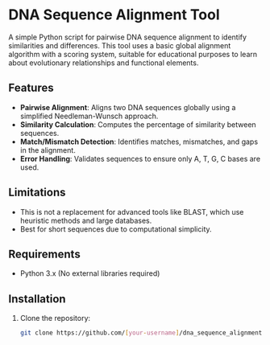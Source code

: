 # DNA Sequence Alignment Tool

A simple Python script for pairwise DNA sequence alignment to identify similarities and differences. This tool uses a basic global alignment algorithm with a scoring system, suitable for educational purposes to learn about evolutionary relationships and functional elements.

## Features
- **Pairwise Alignment**: Aligns two DNA sequences globally using a simplified Needleman-Wunsch approach.
- **Similarity Calculation**: Computes the percentage of similarity between sequences.
- **Match/Mismatch Detection**: Identifies matches, mismatches, and gaps in the alignment.
- **Error Handling**: Validates sequences to ensure only A, T, G, C bases are used.

## Limitations
- This is not a replacement for advanced tools like BLAST, which use heuristic methods and large databases.
- Best for short sequences due to computational simplicity.

## Requirements
- Python 3.x (No external libraries required)

## Installation
1. Clone the repository:
   ```bash
   git clone https://github.com/[your-username]/dna_sequence_alignment.git
